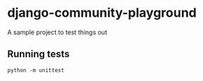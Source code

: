 # django-community-playground
A sample project to test things out


## Running tests

```shell
python -m unittest
```
